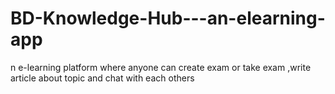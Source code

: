 # BD-Knowledge-Hub---an-elearning-app
n e-learning platform where anyone can create exam or take exam  ,write article about topic and chat with each others
